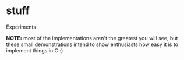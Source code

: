 # stuff
Experiments

**NOTE:** most of the implementations aren't the greatest you will see, but these small demonstrations intend to show enthusiasts how easy it is to implement things in C :)
